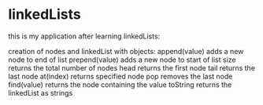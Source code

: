 # linkedLists

this is my application after learning linkedLists:

creation of nodes and linkedList with objects: 
    append(value) adds a new node to end of list
    prepend(value) adds a new node to start of list
    size returns the total number of nodes
    head returns the first node 
    tail returns the last node 
    at(index) returns specified node
    pop removes the last node 
    find(value) returns the node containing the value
    toString returns the linkedList as strings